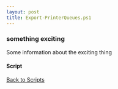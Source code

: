 ```yaml
---
layout: post
title: Export-PrinterQueues.ps1
---
```


### something exciting

Some information about the exciting thing

#### Script

<script async src="https://gist-it.appspot.com/github.com/BanterBoy/scripts-blog/blob/master/PowerShell/scripts/information/Export-PrinterQueues.ps1" crossorigin="anonymous"></script>

<a href="/menu/_pages/scripts.html">Back to Scripts</a>
